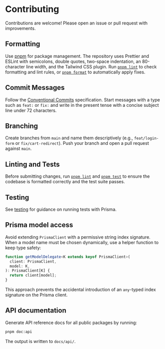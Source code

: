 # Contributing

Contributions are welcome! Please open an issue or pull request with improvements.

## Formatting

Use [pnpm](https://pnpm.io) for package management. The repository uses Prettier and ESLint with semicolons, double quotes, two-space indentation, an 80-character line width, and the Tailwind CSS plugin. Run [`pnpm lint`](../package.json#L24) to check formatting and lint rules, or [`pnpm format`](../package.json#L37) to automatically apply fixes.

## Commit Messages

Follow the [Conventional Commits](https://www.conventionalcommits.org/) specification. Start messages with a type such as `feat:` or `fix:` and write in the present tense with a concise subject line under 72 characters.

## Branching

Create branches from `main` and name them descriptively (e.g., `feat/login-form` or `fix/cart-redirect`). Push your branch and open a pull request against `main`.

## Linting and Tests

Before submitting changes, run [`pnpm lint`](../package.json#L24) and [`pnpm test`](../package.json#L28) to ensure the codebase is formatted correctly and the test suite passes.

## Testing

See [testing](./testing.md) for guidance on running tests with Prisma.

## Prisma model access

Avoid extending `PrismaClient` with a permissive string index signature. When a
model name must be chosen dynamically, use a helper function to keep type
safety:

```ts
function getModelDelegate<K extends keyof PrismaClient>(
  client: PrismaClient,
  model: K,
): PrismaClient[K] {
  return client[model];
}
```

This approach prevents the accidental introduction of an `any`-typed index
signature on the Prisma client.

## API documentation

Generate API reference docs for all public packages by running:

```bash
pnpm doc:api
```

The output is written to `docs/api/`.

